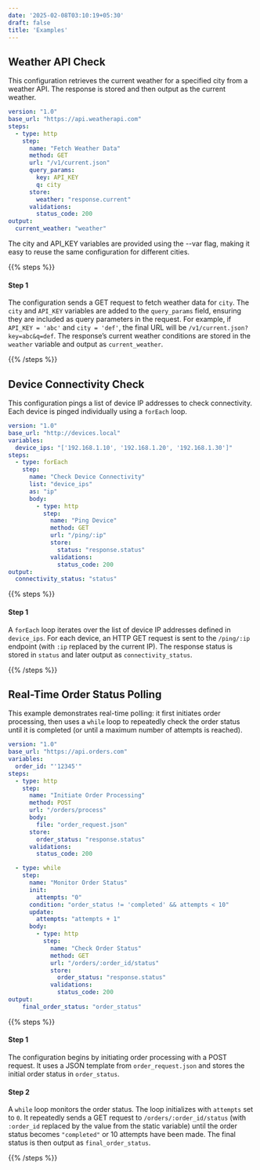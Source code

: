 ```yaml
---
date: '2025-02-08T03:10:19+05:30'
draft: false
title: 'Examples'
---
```


## Weather API Check

This configuration retrieves the current weather for a specified city from a weather API. The response is stored and then output as the current weather.

```yaml
version: "1.0"
base_url: "https://api.weatherapi.com"
steps:
  - type: http
    step:
      name: "Fetch Weather Data"
      method: GET
      url: "/v1/current.json"
      query_params:
        key: API_KEY
        q: city
      store:
        weather: "response.current"
      validations:
        status_code: 200
output:
  current_weather: "weather"
```

The city and API_KEY variables are provided using the --var flag, making it easy to reuse the same configuration for different cities.

{{% steps %}}

#### Step 1

The configuration sends a GET request to fetch weather data for `city`. The `city` and `API_KEY` variables are added to the `query_params` field, ensuring they are included as query parameters in the request. For example, if `API_KEY = 'abc'` and `city = 'def'`, the final URL will be `/v1/current.json?key=abc&q=def`. The response’s current weather conditions are stored in the `weather` variable and output as `current_weather`.

{{% /steps %}}

## Device Connectivity Check

This configuration pings a list of device IP addresses to check connectivity. Each device is pinged individually using a `forEach` loop.

```yaml
version: "1.0"
base_url: "http://devices.local"
variables:
  device_ips: "['192.168.1.10', '192.168.1.20', '192.168.1.30']"
steps:
  - type: forEach
    step:
      name: "Check Device Connectivity"
      list: "device_ips"
      as: "ip"
      body:
        - type: http
          step:
            name: "Ping Device"
            method: GET
            url: "/ping/:ip"
            store:
              status: "response.status"
            validations:
              status_code: 200
output:
  connectivity_status: "status"
```

{{% steps %}}

#### Step 1

A `forEach` loop iterates over the list of device IP addresses defined in `device_ips`. For each device, an HTTP GET request is sent to the `/ping/:ip` endpoint (with `:ip` replaced by the current IP). The response status is stored in `status` and later output as `connectivity_status`.

{{% /steps %}}

## Real-Time Order Status Polling

This example demonstrates real-time polling: it first initiates order processing, then uses a `while` loop to repeatedly check the order status until it is completed (or until a maximum number of attempts is reached).

```yaml
version: "1.0"
base_url: "https://api.orders.com"
variables:
  order_id: "'12345'"
steps:
  - type: http
    step:
      name: "Initiate Order Processing"
      method: POST
      url: "/orders/process"
      body:
        file: "order_request.json"
      store:
        order_status: "response.status"
      validations:
        status_code: 200

  - type: while
    step:
      name: "Monitor Order Status"
      init:
        attempts: "0"
      condition: "order_status != 'completed' && attempts < 10"
      update:
        attempts: "attempts + 1"
      body:
        - type: http
          step:
            name: "Check Order Status"
            method: GET
            url: "/orders/:order_id/status"
            store:
              order_status: "response.status"
            validations:
              status_code: 200
output:
    final_order_status: "order_status"
```

{{% steps %}}

#### Step 1

The configuration begins by initiating order processing with a POST request. It uses a JSON template from `order_request.json` and stores the initial order status in `order_status`.

#### Step 2

A `while` loop monitors the order status. The loop initializes with `attempts` set to `0`. It repeatedly sends a GET request to `/orders/:order_id/status` (with `:order_id` replaced by the value from the static variable) until the order status becomes `"completed"` or 10 attempts have been made. The final status is then output as `final_order_status`.

{{% /steps %}}

